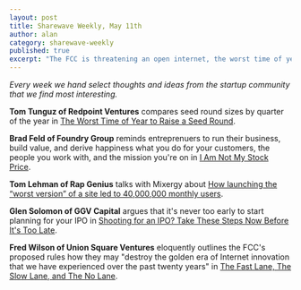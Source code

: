 ```yaml
---
layout: post
title: Sharewave Weekly, May 11th
author: alan
category: sharewave-weekly
published: true
excerpt: "The FCC is threatening an open internet, the worst time of year to raise a seed round, how launching the worst version of a site led to 40K users, and it's never too early to think about your IPO in this edition of the Sharewave Weekly."
---
```

*Every week we hand select thoughts and ideas from the startup community that we find most interesting.*

**Tom Tunguz of Redpoint Ventures** compares seed round sizes by quarter of the year in [The Worst Time of Year to Raise a Seed Round](http://tomtunguz.com/seed-timing/).

**Brad Feld of Foundry Group** reminds entreprenuers to run their business, build value, and derive happiness what you do for your customers, the people you work with, and the mission you're on in [I Am Not My Stock Price](http://www.feld.com/wp/archives/2014/05/stock-price.html).

**Tom Lehman of Rap Genius** talks with Mixergy about [How launching the “worst version” of a site led to 40,000,000 monthly users](http://mixergy.com/tom-lehman-rap-genius-interview/).

**Glen Solomon of GGV Capital** argues that it's never too early to start planning for your IPO in [Shooting for an IPO? Take These Steps Now Before It's Too Late](http://firstround.com/article/Shooting-for-an-IPO-Take-These-Steps-Now-Before-Its-Too-Late).

**Fred Wilson of Union Square Ventures** eloquently outlines the FCC's proposed rules how they may "destroy the golden era of Internet innovation that we have experienced over the past twenty years" in [The Fast Lane, The Slow Lane, and The No Lane](http://avc.com/2014/05/the-fast-lane-the-slow-lane-and-the-no-lane/).